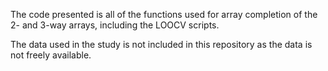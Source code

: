 The code presented is all of the functions used for array completion of the 2- and 3-way arrays, including the LOOCV scripts. 

The data used in the study is not included in this repository as the data is not freely available. 
